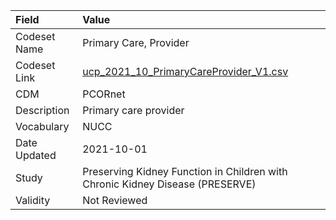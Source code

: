 |Field        |Value                                                                         |
|:------------|:-----------------------------------------------------------------------------|
|Codeset Name |Primary Care, Provider                                                        |
|Codeset Link |[ucp_2021_10_PrimaryCareProvider_V1.csv](https://github.com/PEDSnet/Variable-Dictionary/blob/main/visits/ucp_2021_10_PrimaryCareProvider_V1.csv)|
|CDM          |PCORnet                                                                       |
|Description  |Primary care provider                                                         |
|Vocabulary   |NUCC                                                                          |
|Date Updated |2021-10-01                                                                    |
|Study        |Preserving Kidney Function in Children with Chronic Kidney Disease (PRESERVE) |
|Validity     |Not Reviewed                                                                  |
